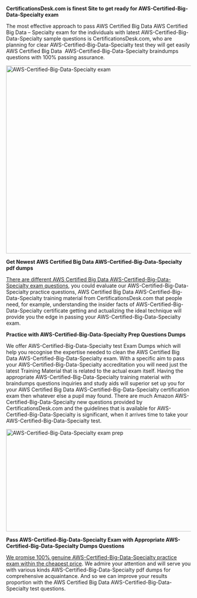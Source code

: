 <p><strong>CertificationsDesk.com is finest Site to get ready for AWS-Certified-Big-Data-Specialty exam</strong></p>

<p>The most effective approach to pass AWS Certified Big Data AWS Certified Big Data &ndash; Specialty exam for the individuals with latest AWS-Certified-Big-Data-Specialty sample questions is CertificationsDesk.com, who are planning for clear AWS-Certified-Big-Data-Specialty test they will get easily AWS Certified Big Data &nbsp;AWS-Certified-Big-Data-Specialty braindumps questions with 100% passing assurance.</p>

<p><img alt="AWS-Certified-Big-Data-Specialty exam" src="http://i.imgur.com/ukvIBZU.jpg" style="height:512px; width:734px" /></p>

<p><strong>Get Newest AWS Certified Big Data AWS-Certified-Big-Data-Specialty pdf dumps</strong></p>

<p><a href="https://www.certificationsdesk.com/amazon/real-AWS-Certified-Big-Data-Specialty-exam-questions.html">There are different AWS Certified Big Data AWS-Certified-Big-Data-Specialty exam questions</a>, you could evaluate our AWS-Certified-Big-Data-Specialty practice questions, AWS Certified Big Data AWS-Certified-Big-Data-Specialty training material from CertificationsDesk.com that people need, for example, understanding the insider facts of AWS-Certified-Big-Data-Specialty certificate getting and actualizing the ideal technique will provide you the edge in passing your AWS-Certified-Big-Data-Specialty exam.&nbsp;</p>

<p><strong>Practice with AWS-Certified-Big-Data-Specialty Prep Questions Dumps</strong></p>

<p>We offer AWS-Certified-Big-Data-Specialty test Exam Dumps which will help you recognise the expertise needed to clean the AWS Certified Big Data AWS-Certified-Big-Data-Specialty exam. With a specific aim to pass your AWS-Certified-Big-Data-Specialty accreditation you will need just the latest Training Material that is related to the actual exam itself. Having the appropriate AWS-Certified-Big-Data-Specialty training material with braindumps questions inquiries and study aids will superior set up you for your AWS Certified Big Data AWS-Certified-Big-Data-Specialty certification exam then whatever else a pupil may found. There are much Amazon AWS-Certified-Big-Data-Specialty new questions provided by CertificationsDesk.com and the guidelines that is available for AWS-Certified-Big-Data-Specialty is significant, when it arrives time to take your AWS-Certified-Big-Data-Specialty test.</p>

<p><img alt="AWS-Certified-Big-Data-Specialty exam prep" src="http://i.imgur.com/0KJYDG5.jpg" style="height:279px; width:713px" /></p>

<p><strong>Pass AWS-Certified-Big-Data-Specialty Exam with Appropriate AWS-Certified-Big-Data-Specialty Dumps Questions </strong></p>

<p><a href="https://www.certificationsdesk.com/amazon/real-AWS-Certified-Big-Data-Specialty-exam-questions.html">We promise 100% genuine AWS-Certified-Big-Data-Specialty practice exam within the cheapest price</a>. We admire your attention and will serve you with various kinds AWS-Certified-Big-Data-Specialty pdf dumps for comprehensive acquaintance. And so we can improve your results proportion with the AWS Certified Big Data AWS-Certified-Big-Data-Specialty test questions.&nbsp;<br />
&nbsp;</p>

